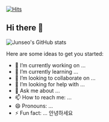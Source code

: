 [![Hits](https://hits.seeyoufarm.com/api/count/incr/badge.svg?url=https%3A%2F%2Fgithub.com%2Fgjbae1212%2Fhit-counter&count_bg=%235FE3B9&title_bg=%23000000&icon=&icon_color=%23E7E7E7&title=hits&edge_flat=false)](https://hits.seeyoufarm.com) <br>
## Hi there 👋 <br>
![Junseo's GitHub stats](https://github-readme-stats.vercel.app/api?username=Junseo1026&show_icons=true) <br>



Here are some ideas to get you started: 
 
- 🔭 I’m currently working on ...   
- 🌱 I’m currently learning ...
- 👯 I’m looking to collaborate on ...
- 🤔 I’m looking for help with ...
- 💬 Ask me about ...
- 📫 How to reach me: ...
- 😄 Pronouns: ...
- ⚡ Fun fact: ...
안녕하세요
